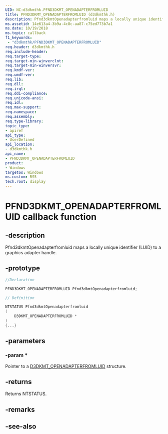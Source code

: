 ```yaml
---
UID: NC:d3dkmthk.PFND3DKMT_OPENADAPTERFROMLUID
title: PFND3DKMT_OPENADAPTERFROMLUID (d3dkmthk.h)
description: Pfnd3dkmtOpenadapterfromluid maps a locally unique identifier (LUID) to a graphics adapter handle.
ms.assetid: 14e613a4-3b9a-4c8c-aa87-c75ed773b7a1
ms.date: 10/19/2018
ms.topic: callback
f1_keywords:
 - "d3dkmthk/PFND3DKMT_OPENADAPTERFROMLUID"
req.header: d3dkmthk.h
req.include-header:
req.target-type:
req.target-min-winverclnt:
req.target-min-winversvr:
req.kmdf-ver:
req.umdf-ver:
req.lib:
req.dll:
req.irql: 
req.ddi-compliance:
req.unicode-ansi:
req.idl:
req.max-support:
req.namespace:
req.assembly:
req.type-library: 
topic_type: 
- apiref
api_type: 
- UserDefined
api_location: 
- d3dkmthk.h
api_name: 
- PFND3DKMT_OPENADAPTERFROMLUID
product:
- Windows
targetos: Windows
ms.custom: RS5
tech.root: display
---
```


# PFND3DKMT_OPENADAPTERFROMLUID callback function

## -description

Pfnd3dkmtOpenadapterfromluid maps a locally unique identifier (LUID) to a graphics adapter handle.

## -prototype

```cpp
//Declaration

PFND3DKMT_OPENADAPTERFROMLUID Pfnd3dkmtOpenadapterfromluid; 

// Definition

NTSTATUS Pfnd3dkmtOpenadapterfromluid 
(
	D3DKMT_OPENADAPTERFROMLUID *
)
{...}

```

## -parameters

### -param * 

Pointer to a [D3DKMT_OPENADAPTERFROMLUID](ns-d3dkmthk-_d3dkmt_openadapterfromluid.md) structure.

## -returns

Returns NTSTATUS.


## -remarks




## -see-also
